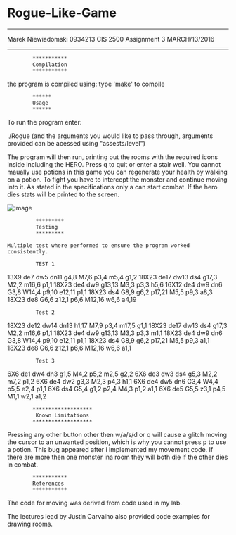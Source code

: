 # Rogue-Like-Game

**************************************
Marek Niewiadomski    0934213
CIS 2500        Assignment 3
MARCH/13/2016
**************************************

            ***********
            Compilation
            ***********

 the program is compiled using:
  type 'make' to compile

            ******
            Usage
            ******

 To run the program enter:
    
  ./Rogue (and the arguments you would like to pass through, arguments provided can be acessed using "assests/level")
    
 The program will then run, printing out the rooms with the required icons inside including the HERO. Press q to quit or enter a stair well.
 You cannot maually use potions in this game you can regenerate your health by walking on a potion. To fight you have to intercept the monster 
 and continue moving into it. As stated in the specifications only a can start combat. If the hero dies stats will be printed to the screen.
 
![image](https://i.imgur.com/Oq409aY.png)
 
             *********
             Testing
             *********
             
    Multiple test where performed to ensure the program worked consistently.
             
             TEST 1
             
13X9 de7 dw5 dn11 g4,8 M7,6 p3,4 m5,4 g1,2
18X23 de17 dw13 ds4 g17,3 M2,2 m16,6 p1,1
18X23 de4 dw9 g13,13 M3,3 p3,3 h5,6
16X12 de4 dw9 dn6 G3,8 W14,4 p9,10 e12,11 p1,1
18X23 ds4 G8,9 g6,2 p17,21 M5,5 p9,3 a8,3
18X23 de8 G6,6 z12,1 p6,6 M12,16 w6,6 a4,19

             Test 2
             
18X23 de12 dw14 dn13 h1,17 M7,9 p3,4 m17,5 g1,1
18X23 de17 dw13 ds4 g17,3 M2,2 m16,6 p1,1
18X23 de4 dw9 g13,13 M3,3 p3,3 m1,1
18X23 de4 dw9 dn6 G3,8 W14,4 p9,10 e12,11 p1,1
18X23 ds4 G8,9 g6,2 p17,21 M5,5 p9,3 a1,1
18X23 de8 G6,6 z12,1 p6,6 M12,16 w6,6 a1,1

             Test 3
             
6X6 de1 dw4 dn3 g1,5 M4,2 p5,2 m2,5 g2,2
6X6 de3 dw3 ds4 g5,3 M2,2 m7,2 p1,2
6X6 de4 dw2 g3,3 M2,3 p4,3 h1,1
6X6 de4 dw5 dn6 G3,4 W4,4 p5,5 e2,4 p1,1
6X6 ds4 G5,4 g1,2 p2,4 M4,3 p1,2 a1,1
6X6 de5 G5,5 z3,1 p4,5 M1,1 w2,1 a1,2


            *******************
             Known Limitations
            *******************
 
 Pressing any other button other then w/a/s/d or q will cause a glitch moving the cursor to an unwanted position, which is why you cannot press p to use a potion. This bug appeared after i
 implemented my movement code. If there are more then one monster ina room they will both die if the other dies in combat. 
 
            ***********
            References
            ***********
        
 The code for moving was derived from code used in my lab.
 
 The lectures lead by Justin Carvalho also provided code examples for drawing rooms.
